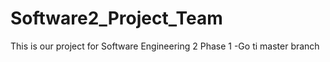 # Software2_Project_Team
This is our project for Software Engineering 2 Phase 1
-Go ti master branch

